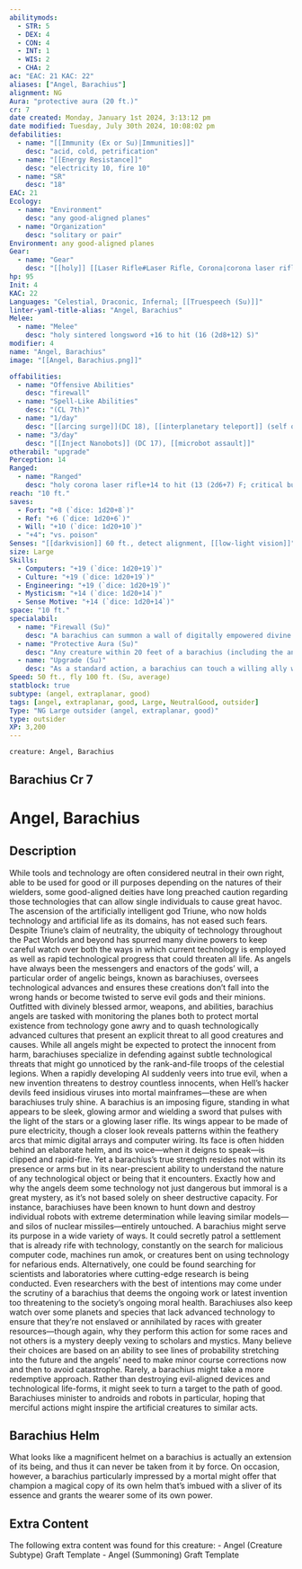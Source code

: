 ```yaml
---
abilitymods:
  - STR: 5
  - DEX: 4
  - CON: 4
  - INT: 1
  - WIS: 2
  - CHA: 2 
ac: "EAC: 21 KAC: 22" 
aliases: ["Angel, Barachius"]
alignment: NG
Aura: "protective aura (20 ft.)"
cr: 7
date created: Monday, January 1st 2024, 3:13:12 pm
date modified: Tuesday, July 30th 2024, 10:08:02 pm
defabilities:
  - name: "[[Immunity (Ex or Su)|Immunities]]"
    desc: "acid, cold, petrification"
  - name: "[[Energy Resistance]]"
    desc: "electricity 10, fire 10"
  - name: "SR"
    desc: "18"
EAC: 21
Ecology:
  - name: "Environment"
    desc: "any good-aligned planes"
  - name: "Organization"
    desc: "solitary or pair"
Environment: any good-aligned planes
Gear:
  - name: "Gear"
    desc: "[[holy]] [[Laser Rifle#Laser Rifle, Corona|corona laser rifle]] with 2 [[Battery#Battery, High-capacity|High-capacity Batteries]] (40 charges each), [[holy]] [[Longsword#Longsword, Sintered|sintered longsword]]"
hp: 95
Init: 4
KAC: 22
Languages: "Celestial, Draconic, Infernal; [[Truespeech (Su)]]"
linter-yaml-title-alias: "Angel, Barachius"
Melee:
  - name: "Melee"
    desc: "holy sintered longsword +16 to hit (16 (2d8+12) S)"
modifier: 4
name: "Angel, Barachius"
image: "[[Angel, Barachius.png]]"

offabilities:
  - name: "Offensive Abilities"
    desc: "firewall"
  - name: "Spell-Like Abilities"
    desc: "(CL 7th)"
  - name: "1/day"
    desc: "[[arcing surge]](DC 18), [[interplanetary teleport]] (self only)"
  - name: "3/day"
    desc: "[[Inject Nanobots]] (DC 17), [[microbot assault]]"
otherabil: "upgrade"
Perception: 14
Ranged:
  - name: "Ranged"
    desc: "holy corona laser rifle+14 to hit (13 (2d6+7) F; critical burn 3 (1d6))"
reach: "10 ft."
saves:
  - Fort: "+8 (`dice: 1d20+8`)"
  - Ref: "+6 (`dice: 1d20+6`)"
  - Will: "+10 (`dice: 1d20+10`)"
  - "+4": "vs. poison"
Senses: "[[darkvision]] 60 ft., detect alignment, [[low-light vision]]"
size: Large
Skills:
  - Computers: "+19 (`dice: 1d20+19`)"
  - Culture: "+19 (`dice: 1d20+19`)"
  - Engineering: "+19 (`dice: 1d20+19`)"
  - Mysticism: "+14 (`dice: 1d20+14`)"
  - Sense Motive: "+14 (`dice: 1d20+14`)" 
space: "10 ft."
specialabil:
  - name: "Firewall (Su)"
    desc: "A barachius can summon a wall of digitally empowered divine fury within 30 feet as a standard action. This wall takes the shape of a line 10 feet high and 20 feet long; though it doesn’t need to emanate from the angel, the angel must be able to see every square the wall passes through. The wall lasts until the beginning of the angel’s next turn. An evil creature caught within or that enters one of the wall’s squares takes 2d6 damage (Will DC 17 half). An evil creature with the technological subtype takes twice this amount of damage."
  - name: "Protective Aura (Su)"
    desc: "Any creature within 20 feet of a barachius (including the angel itself) gains a +2 divine bonus to its AC against attacks made by evil creatures and a +4 divine bonus to saving throws against effects created by evil creatures."
  - name: "Upgrade (Su)"
    desc: "As a standard action, a barachius can touch a willing ally who is wielding a technological weapon or wearing technological armor. That creature receives a +1 divine bonus to attack rolls or to its AC (target’s choice). This bonus last for 3 rounds and cannot be dispelled."
Speed: 50 ft., fly 100 ft. (Su, average) 
statblock: true
subtype: (angel, extraplanar, good)
tags: [angel, extraplanar, good, Large, NeutralGood, outsider]
Type: "NG Large outsider (angel, extraplanar, good)"
type: outsider
XP: 3,200 
---
```


```statblock
creature: Angel, Barachius
```

## Barachius Cr 7

# Angel, Barachius

## Description

While tools and technology are often considered neutral in their own right, able to be used for good or ill purposes depending on the natures of their wielders, some good-aligned deities have long preached caution regarding those technologies that can allow single individuals to cause great havoc. The ascension of the artificially intelligent god Triune, who now holds technology and artificial life as its domains, has not eased such fears. Despite Triune’s claim of neutrality, the ubiquity of technology throughout the Pact Worlds and beyond has spurred many divine powers to keep careful watch over both the ways in which current technology is employed as well as rapid technological progress that could threaten all life.
As angels have always been the messengers and enactors of the gods’ will, a particular order of angelic beings, known as barachiuses, oversees technological advances and ensures these creations don’t fall into the wrong hands or become twisted to serve evil gods and their minions. Outfitted with divinely blessed armor, weapons, and abilities, barachius angels are tasked with monitoring the planes both to protect mortal existence from technology gone awry and to quash technologically advanced cultures that present an explicit threat to all good creatures and causes. While all angels might be expected to protect the innocent from harm, barachiuses specialize in defending against subtle technological threats that might go unnoticed by the rank-and-file troops of the celestial legions. When a rapidly developing AI suddenly veers into true evil, when a new invention threatens to destroy countless innocents, when Hell’s hacker devils feed insidious viruses into mortal mainframes—these are when barachiuses truly shine.
A barachius is an imposing figure, standing in what appears to be sleek, glowing armor and wielding a sword that pulses with the light of the stars or a glowing laser rifle. Its wings appear to be made of pure electricity, though a closer look reveals patterns within the feathery arcs that mimic digital arrays and computer wiring. Its face is often hidden behind an elaborate helm, and its voice—when it deigns to speak—is clipped and rapid-fire.
Yet a barachius’s true strength resides not within its presence or arms but in its near-prescient ability to understand the nature of any technological object or being that it encounters. Exactly how and why the angels deem some technology not just dangerous but immoral is a great mystery, as it’s not based solely on sheer destructive capacity. For instance, barachiuses have been known to hunt down and destroy individual robots with extreme determination while leaving similar models—and silos of nuclear missiles—entirely untouched.
A barachius might serve its purpose in a wide variety of ways. It could secretly patrol a settlement that is already rife with technology, constantly on the search for malicious computer code, machines run amok, or creatures bent on using technology for nefarious ends. Alternatively, one could be found searching for scientists and laboratories where cutting-edge research is being conducted. Even researchers with the best of intentions may come under the scrutiny of a barachius that deems the ongoing work or latest invention too threatening to the society’s ongoing moral health. Barachiuses also keep watch over some planets and species that lack advanced technology to ensure that they’re not enslaved or annihilated by races with greater resources—though again, why they perform this action for some races and not others is a mystery deeply vexing to scholars and mystics. Many believe their choices are based on an ability to see lines of probability stretching into the future and the angels’ need to make minor course corrections now and then to avoid catastrophe. Rarely, a barachius might take a more redemptive approach. Rather than destroying evil-aligned devices and technological life-forms, it might seek to turn a target to the path of good. Barachiuses minister to androids and robots in particular, hoping that merciful actions might inspire the artificial creatures to similar acts.

## Barachius Helm

What looks like a magnificent helmet on a barachius is actually an extension of its being, and thus it can never be taken from it by force. On occasion, however, a barachius particularly impressed by a mortal might offer that champion a magical copy of its own helm that’s imbued with a sliver of its essence and grants the wearer some of its own power.

## Extra Content

The following extra content was found for this creature: 
\- Angel (Creature Subtype) Graft Template 
\- Angel (Summoning) Graft Template
